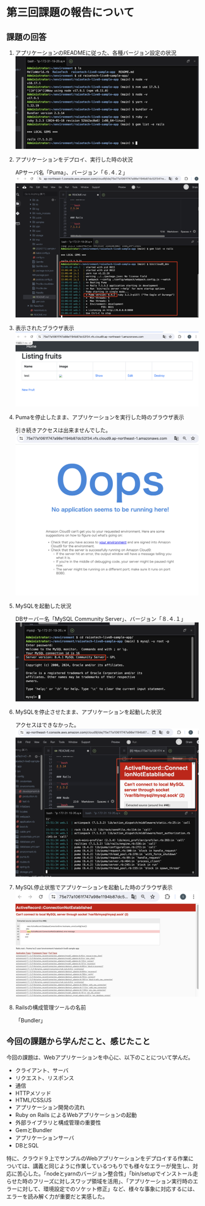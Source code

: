 # 第三回課題の報告について

## 課題の回答

1. アプリケーションのREADMEに従った、各種バージョン設定の状況
![version](images03/1version.png)

2. アプリケーションをデプロイ、実行した時の状況

    APサーバ名「Puma」、バージョン「６.４.２」
![app_start(puma_ver)](images03/2app_start(puma_ver).png)

3. 表示されたブラウザ表示
![browser](images03/3browser.png)

4. Pumaを停止したまま、アプリケーションを実行した時のブラウザ表示

    引き続きアクセスは出来ませんでした。
![browser(puma_off)](images03/4browser(puma_off).png)

5. MySQLを起動した状況

    DBサーバー名「MySQL Community Server」、バージョン「８.４.１」
![db_server(mysql_ver)](images03/5db_server(mysql_ver).png)

6. MySQLを停止させたまま、アプリケーションを起動した状況

    アクセスはできなかった。
![app_start(db_off)](images03/6app_start(db_off).png)

7. MySQL停止状態でアプリケーションを起動した時のブラウザ表示
![browser(db_off)](images03/7browser(db_off).png)

8. Railsの構成管理ツールの名前

    「Bundler」

## 今回の課題から学んだこと、感じたこと
今回の課題は、Webアプリケーションを中心に、以下のことについて学んだ。
* クライアント、サーバ
* リクエスト、リスポンス
* 通信
* HTTPメソッド
* HTML/CSS/JS
* アプリケーション開発の流れ
* Ruby on Rails によるWebアプリケーションの起動
* 外部ライブラリと構成管理の重要性
* GemとBundler
* アプリケーションサーバ
* DBとSQL

特に、クラウド９上でサンプルのWebアプリケーションをデプロイする作業については、講義と同じように作業しているつもりでも様々なエラーが発生し、対応に苦心した。「nodeとyarnのバージョン整合性」「bin/setupでインストール走らせた時のフリーズに対しスワップ領域を活用」、「アプリケーション実行時のエラーに対して、環境設定でのソケット修正」など、様々な事象に対応するには、エラーを読み解く力が重要だと実感した。
